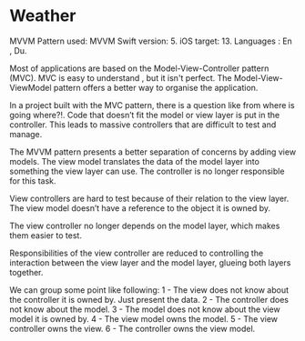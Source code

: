 # Weather
MVVM Pattern used: MVVM
Swift version: 5.
iOS target: 13.
Languages : En , Du.

Most of applications are based on the Model-View-Controller pattern (MVC). MVC is easy to understand , but it isn't perfect. The Model-View-ViewModel pattern offers a better way to organise the application.

In a project built with the MVC pattern, there is a question like from where is going where?!. Code that doesn’t fit the model or view layer is put in the controller. This leads to massive controllers that are difficult to test and manage.

The MVVM pattern presents a better separation of concerns by adding view models. The view model translates the data of the model layer into something the view layer can use. The controller is no longer responsible for this task.

View controllers are hard to test because of their relation to the view layer. The view model doesn’t have a reference to the object it is owned by.

The view controller no longer depends on the model layer, which makes them easier to test.

Responsibilities of the view controller are reduced to controlling the interaction between the view layer and the model layer, glueing both layers together.

We can group some point like following:
1 - The view does not know about the controller it is owned by. Just present the data.
2 - The controller does not know about the model.
3 - The model does not know about the view model it is owned by.
4 - The view model owns the model.
5 - The view controller owns the view.
6 - The controller owns the view model.

